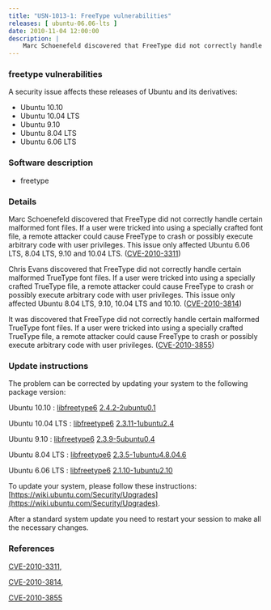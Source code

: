 ```yaml
---
title: "USN-1013-1: FreeType vulnerabilities"
releases: [ ubuntu-06.06-lts ]
date: 2010-11-04 12:00:00
description: |
    Marc Schoenefeld discovered that FreeType did not correctly handle certain malformed font files. If a user were tricked into using a specially crafted font file, a remote attacker could cause FreeType to crash or possibly execute arbitrary code with user privileges. This issue only affected Ubuntu 6.06 LTS, 8.04 LTS, 9.10 and 10.04 LTS. ([CVE-2010-3311](http://people.ubuntu.com/~ubuntu-security/cve/CVE-2010-3311))
--- 
```

 
### freetype vulnerabilities

A security issue affects these releases of Ubuntu and its derivatives:

* Ubuntu 10.10
* Ubuntu 10.04 LTS
* Ubuntu 9.10
* Ubuntu 8.04 LTS
* Ubuntu 6.06 LTS

### Software description

* freetype 

### Details

Marc Schoenefeld discovered that FreeType did not correctly handle certain malformed font files. If a user were tricked into using a specially crafted font file, a remote attacker could cause FreeType to crash or possibly execute arbitrary code with user privileges. This issue only affected Ubuntu 6.06 LTS, 8.04 LTS, 9.10 and 10.04 LTS. ([CVE-2010-3311](http://people.ubuntu.com/~ubuntu-security/cve/CVE-2010-3311))

Chris Evans discovered that FreeType did not correctly handle certain malformed TrueType font files. If a user were tricked into using a specially crafted TrueType file, a remote attacker could cause FreeType to crash or possibly execute arbitrary code with user privileges. This issue only affected Ubuntu 8.04 LTS, 9.10, 10.04 LTS and 10.10. ([CVE-2010-3814](http://people.ubuntu.com/~ubuntu-security/cve/CVE-2010-3814))

It was discovered that FreeType did not correctly handle certain malformed TrueType font files. If a user were tricked into using a specially crafted TrueType file, a remote attacker could cause FreeType to crash or possibly execute arbitrary code with user privileges. ([CVE-2010-3855](http://people.ubuntu.com/~ubuntu-security/cve/CVE-2010-3855)) 

### Update instructions

The problem can be corrected by updating your system to the following package version:

Ubuntu 10.10
 : [libfreetype6](https://launchpad.net/ubuntu/+source/freetype) <span> [2.4.2-2ubuntu0.1](https://launchpad.net/ubuntu/+source/freetype/2.4.2-2ubuntu0.1) </span> 

Ubuntu 10.04 LTS
 : [libfreetype6](https://launchpad.net/ubuntu/+source/freetype) <span> [2.3.11-1ubuntu2.4](https://launchpad.net/ubuntu/+source/freetype/2.3.11-1ubuntu2.4) </span> 

Ubuntu 9.10
 : [libfreetype6](https://launchpad.net/ubuntu/+source/freetype) <span> [2.3.9-5ubuntu0.4](https://launchpad.net/ubuntu/+source/freetype/2.3.9-5ubuntu0.4) </span> 

Ubuntu 8.04 LTS
 : [libfreetype6](https://launchpad.net/ubuntu/+source/freetype) <span> [2.3.5-1ubuntu4.8.04.6](https://launchpad.net/ubuntu/+source/freetype/2.3.5-1ubuntu4.8.04.6) </span> 

Ubuntu 6.06 LTS
 : [libfreetype6](https://launchpad.net/ubuntu/+source/freetype) <span> [2.1.10-1ubuntu2.10](https://launchpad.net/ubuntu/+source/freetype/2.1.10-1ubuntu2.10) </span> 

To update your system, please follow these instructions: [https://wiki.ubuntu.com/Security/Upgrades](https://wiki.ubuntu.com/Security/Upgrades).

After a standard system update you need to restart your session to make all the necessary changes. 

### References

 [CVE-2010-3311](http://people.ubuntu.com/~ubuntu-security/cve/CVE-2010-3311), 

 [CVE-2010-3814](http://people.ubuntu.com/~ubuntu-security/cve/CVE-2010-3814), 

 [CVE-2010-3855](http://people.ubuntu.com/~ubuntu-security/cve/CVE-2010-3855)
 
